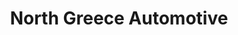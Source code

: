---
title: "North Greece Automotive"
url: /north-greece/north-greece-automotive/
shop: car repair
---